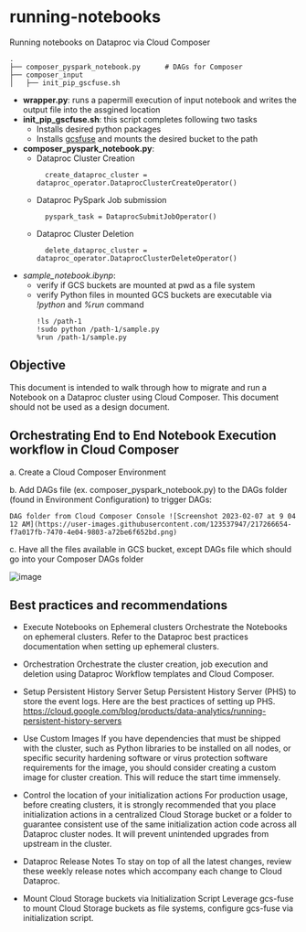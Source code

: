 # running-notebooks
Running notebooks on Dataproc via Cloud Composer

    .
    ├── composer_pyspark_notebook.py      # DAGs for Composer
    ├── composer_input                   
    │   ├── init_pip_gscfuse.sh          
* **wrapper.py**: runs a papermill execution of input notebook and writes the output file into the assgined location
* **init_pip_gscfuse.sh**: this script completes following two tasks
  * Installs desired python packages 
  * Installs [gcsfuse](https://github.com/GoogleCloudPlatform/gcsfuse/blob/master/docs/installing.md) and mounts the desired bucket to the path
* **composer_pyspark_notebook.py**: 
  * Dataproc Cluster Creation 
    ```
      create_dataproc_cluster = dataproc_operator.DataprocClusterCreateOperator()
    ```
  * Dataproc PySpark Job submission
    ```
      pyspark_task = DataprocSubmitJobOperator()
    ```
  * Dataproc Cluster Deletion
    ```
      delete_dataproc_cluster = dataproc_operator.DataprocClusterDeleteOperator()
    ```
* *sample_notebook.ibynp*:
  * verify if GCS buckets are mounted at pwd as a file system
  * verify Python files in mounted GCS buckets are executable via *!python* and *%run* command
    ```
    !ls /path-1 
    !sudo python /path-1/sample.py
    %run /path-1/sample.py
    ```
## Objective
This document is intended to walk through how to migrate and run a Notebook on a Dataproc cluster using Cloud Composer. This document should not be used as a design document. 

## Orchestrating End to End Notebook Execution workflow in Cloud Composer 
a. Create a Cloud Composer Environment

b. Add DAGs file (ex. composer_pyspark_notebook.py) to the DAGs folder (found in Environment Configuration) to trigger DAGs:

    DAG folder from Cloud Composer Console ![Screenshot 2023-02-07 at 9 04 12 AM](https://user-images.githubusercontent.com/123537947/217266654-f7a017fb-7470-4e04-9803-a72be6f652bd.png)

c. Have all the files available in GCS bucket, except DAGs file which should go into your Composer DAGs folder
    
![image](https://user-images.githubusercontent.com/123537947/215648916-811a8331-b61a-45a5-8f5a-b61f3fd4fdd0.png)

## Best practices and recommendations
* Execute Notebooks on Ephemeral clusters
Orchestrate the Notebooks on ephemeral clusters. Refer to the Dataproc best practices documentation when setting up ephemeral clusters.

* Orchestration
Orchestrate the cluster creation, job execution and deletion using Dataproc Workflow templates and Cloud Composer. 

* Setup Persistent History Server
Setup Persistent History Server (PHS) to store the event logs. Here are the best practices of setting up PHS. 
https://cloud.google.com/blog/products/data-analytics/running-persistent-history-servers

* Use Custom Images
If you have dependencies that must be shipped with the cluster, such as Python libraries to be installed on all nodes, or specific security hardening software or virus protection software requirements for the image, you should consider creating a custom image for cluster creation. This will reduce the start time immensely. 

* Control the location of your initialization actions
For production usage, before creating clusters, it is strongly recommended that you place initialization actions in a centralized Cloud Storage bucket or a folder to guarantee consistent use of the same initialization action code across all Dataproc cluster nodes. It will prevent unintended upgrades from upstream in the cluster.

* Dataproc Release Notes
To stay on top of all the latest changes, review these weekly release notes which accompany each change to Cloud Dataproc. 

* Mount Cloud Storage buckets via Initialization Script
Leverage gcs-fuse to mount Cloud Storage buckets as file systems, configure gcs-fuse via initialization script. 


